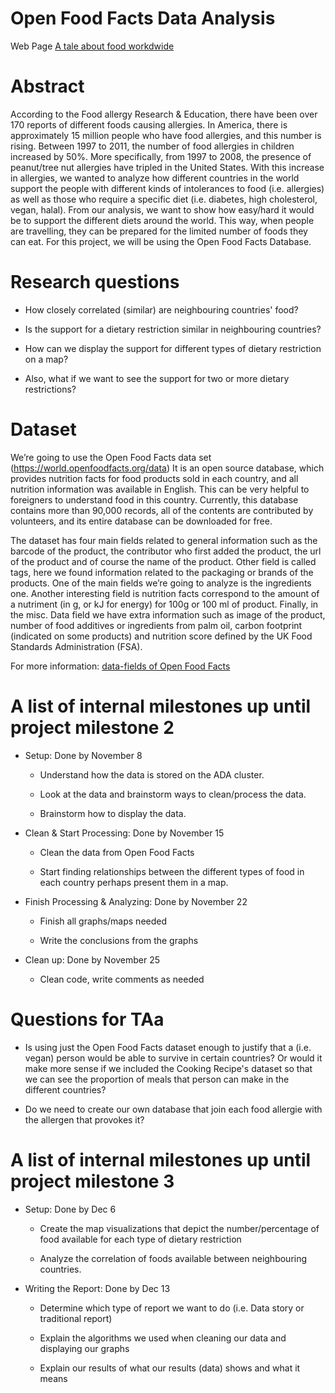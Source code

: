 # Open Food Facts Data Analysis

Web Page [A tale about food workdwide](https://ageapps.github.io/open_food_facts/)

# Abstract

According to the Food allergy Research & Education, there have been over 170 reports of different foods causing allergies. In America, there is approximately 15 million people who have food allergies, and this number is rising. Between 1997 to 2011, the number of food allergies in children increased by 50%. More specifically, from 1997 to 2008, the presence of peanut/tree nut allergies have tripled in the United States. With this increase in allergies, we wanted to analyze how different countries in the world support the people with different kinds of intolerances to food (i.e. allergies) as well as those who require a specific diet (i.e. diabetes, high cholesterol, vegan, halal). From our analysis, we want to show how easy/hard it would be to support the different diets around the world. This way, when people are travelling, they can be prepared for the limited number of foods they can eat. For this project, we will be using the Open Food Facts Database.

# Research questions

+ How closely correlated (similar) are neighbouring countries' food?

+ Is the support for a dietary restriction similar in neighbouring countries?

+ How can we display the support for different types of dietary restriction on a map?

+ Also, what if we want to see the support for two or more dietary restrictions?

# Dataset

We’re going to use the Open Food Facts data set (https://world.openfoodfacts.org/data) It is an open source database, which provides nutrition facts for food products sold in each country, and all nutrition information was available in English. This can be very helpful to foreigners to understand food in this country. Currently, this database contains more than 90,000 records, all of the contents are contributed by volunteers, and its entire database can be downloaded for free.

The dataset has four main fields related to general information such as the barcode of the product, the contributor who first added the product, the url of the product and of course the name of the product. Other field is called tags, here we found information related to the packaging or  brands of the products. One of the main fields we’re going to analyze is the ingredients one. Another interesting field is nutrition facts correspond to the amount of a nutriment (in g, or kJ for energy) for 100g or 100 ml of product. Finally, in the misc. Data field  we have extra information such as image of the product, number of food additives or ingredients from palm  oil, carbon footprint (indicated on some products) and nutrition score defined by the UK Food Standards Administration (FSA).

For more information: [data-fields of Open Food Facts](https://static.openfoodfacts.org/data/data-fields.txt)

# A list of internal milestones up until project milestone 2

+ Setup: Done by November 8

  + Understand how the data is stored on the ADA cluster.

  + Look at the data and brainstorm ways to clean/process the data.

  + Brainstorm how to display the data.

+ Clean & Start Processing: Done by November 15

  + Clean the data from Open Food Facts

  + Start finding relationships between the different types of food in each country perhaps present them in a map.

+ Finish Processing & Analyzing: Done by November 22

  + Finish all graphs/maps needed

  + Write the conclusions from the graphs

+ Clean up: Done by November 25

  + Clean code, write comments as needed


# Questions for TAa

+ Is using just the Open Food Facts dataset enough to justify that a (i.e. vegan) person would be able to survive in certain countries? Or would it make more sense if we included the Cooking Recipe's dataset so that we can see the proportion of meals that person can make in the different countries?

+ Do we need to create our own database that join each food allergie with the allergen that provokes it?

# A list of internal milestones up until project milestone 3

+ Setup: Done by Dec 6

  + Create the map visualizations that depict the number/percentage of food available for each type of dietary restriction

  + Analyze the correlation of foods available between neighbouring countries.

+ Writing the Report: Done by Dec 13

  + Determine which type of report we want to do (i.e. Data story or traditional report)

  + Explain the algorithms we used when cleaning our data and displaying our graphs

  + Explain our results of what our results (data) shows and what it means
